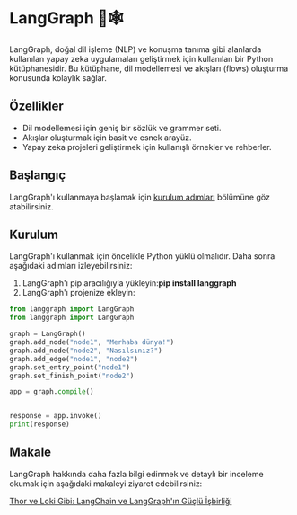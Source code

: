 # LangGraph 🦜🕸️

LangGraph, doğal dil işleme (NLP) ve konuşma tanıma gibi alanlarda kullanılan yapay zeka uygulamaları geliştirmek için kullanılan bir Python kütüphanesidir. Bu kütüphane, dil modellemesi ve akışları (flows) oluşturma konusunda kolaylık sağlar.

## Özellikler

- Dil modellemesi için geniş bir sözlük ve grammer seti.
- Akışlar oluşturmak için basit ve esnek arayüz.
- Yapay zeka projeleri geliştirmek için kullanışlı örnekler ve rehberler.

## Başlangıç

LangGraph'ı kullanmaya başlamak için [kurulum adımları](#kurulum) bölümüne göz atabilirsiniz.

## Kurulum

LangGraph'ı kullanmak için öncelikle Python yüklü olmalıdır. Daha sonra aşağıdaki adımları izleyebilirsiniz:

1. LangGraph'ı pip aracılığıyla yükleyin:**pip install langgraph**
2. LangGraph'ı projenize ekleyin:

```python
from langgraph import LangGraph
from langgraph import LangGraph

graph = LangGraph()
graph.add_node("node1", "Merhaba dünya!")
graph.add_node("node2", "Nasılsınız?")
graph.add_edge("node1", "node2")
graph.set_entry_point("node1")
graph.set_finish_point("node2")

app = graph.compile()


response = app.invoke()
print(response)
```

## Makale

LangGraph hakkında daha fazla bilgi edinmek ve detaylı bir inceleme okumak için aşağıdaki makaleyi ziyaret edebilirsiniz:

[Thor ve Loki Gibi: LangChain ve LangGraph'ın Güçlü İşbirliği](https://ruveydakardelcetin.medium.com/thor-ve-loki-gibi-langchain-ve-langgraphın-güçlü-i̇şbirliği-041b16fe14ba)
